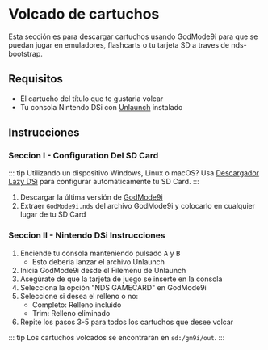 # Volcado de cartuchos

Esta sección es para descargar cartuchos usando GodMode9i para que se puedan jugar en emuladores, flashcarts o tu tarjeta SD a traves de nds-bootstrap.

## Requisitos
- El cartucho del título que te gustaria volcar
- Tu consola Nintendo DSi con [Unlaunch](installing-unlaunch) instalado

## Instrucciones
### Seccion I - Configuration Del SD Card

::: tip
Utilizando un dispositivo Windows, Linux o macOS? Usa [Descargador Lazy DSi](lazy-dsi-downloader) para configurar automáticamente tu SD Card.
:::

1. Descargar la última versión de [GodMode9i](https://github.com/RocketRobz/godmode9i/releases)
1. Extraer `GodMode9i.nds` del archivo GodMode9i y colocarlo en cualquier lugar de tu SD Card

### Seccion II - Nintendo DSi Instrucciones
1. Enciende tu consola manteniendo pulsado <kbd class="face">A</kbd> y <kbd class="face">B</kbd>
   - Esto deberia lanzar el archivo Unlaunch
1. Inicia GodMode9i desde el Filemenu de Unlaunch
1. Asegúrate de que la tarjeta de juego se inserte en la consola
1. Selecciona la opción "NDS GAMECARD" en GodMode9i
1. Seleccione si desea el relleno o no:
   - Completo: Relleno incluido
   - Trim: Relleno eliminado
1. Repite los pasos 3-5 para todos los cartuchos que desee volcar

::: tip
Los cartuchos volcados se encontrarán en `sd:/gm9i/out`.
:::
